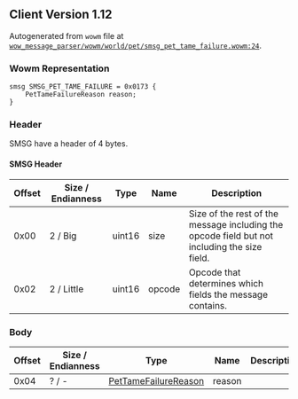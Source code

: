 ## Client Version 1.12

Autogenerated from `wowm` file at [`wow_message_parser/wowm/world/pet/smsg_pet_tame_failure.wowm:24`](https://github.com/gtker/wow_messages/tree/main/wow_message_parser/wowm/world/pet/smsg_pet_tame_failure.wowm#L24).

### Wowm Representation
```rust,ignore
smsg SMSG_PET_TAME_FAILURE = 0x0173 {
    PetTameFailureReason reason;
}
```
### Header
SMSG have a header of 4 bytes.

#### SMSG Header
| Offset | Size / Endianness | Type   | Name   | Description |
| ------ | ----------------- | ------ | ------ | ----------- |
| 0x00   | 2 / Big           | uint16 | size   | Size of the rest of the message including the opcode field but not including the size field.|
| 0x02   | 2 / Little        | uint16 | opcode | Opcode that determines which fields the message contains.|
### Body
| Offset | Size / Endianness | Type | Name | Description |
| ------ | ----------------- | ---- | ---- | ----------- |
| 0x04 | ? / - | [PetTameFailureReason](pettamefailurereason.md) | reason |  |
